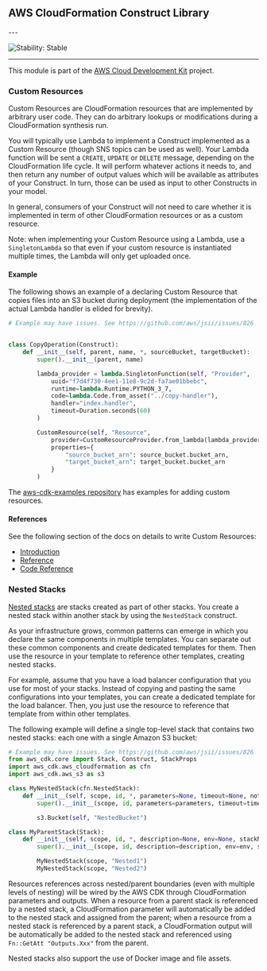 ## AWS CloudFormation Construct Library

<html></html>---


![Stability: Stable](https://img.shields.io/badge/stability-Stable-success.svg?style=for-the-badge)

---
<html></html>

This module is part of the [AWS Cloud Development Kit](https://github.com/aws/aws-cdk) project.

### Custom Resources

Custom Resources are CloudFormation resources that are implemented by
arbitrary user code. They can do arbitrary lookups or modifications
during a CloudFormation synthesis run.

You will typically use Lambda to implement a Construct implemented as a
Custom Resource (though SNS topics can be used as well). Your Lambda function
will be sent a `CREATE`, `UPDATE` or `DELETE` message, depending on the
CloudFormation life cycle. It will perform whatever actions it needs to, and
then return any number of output values which will be available as attributes
of your Construct. In turn, those can be used as input to other Constructs in
your model.

In general, consumers of your Construct will not need to care whether
it is implemented in term of other CloudFormation resources or as a
custom resource.

Note: when implementing your Custom Resource using a Lambda, use
a `SingletonLambda` so that even if your custom resource is instantiated
multiple times, the Lambda will only get uploaded once.

#### Example

The following shows an example of a declaring Custom Resource that copies
files into an S3 bucket during deployment (the implementation of the actual
Lambda handler is elided for brevity).

```python
# Example may have issues. See https://github.com/aws/jsii/issues/826


class CopyOperation(Construct):
    def __init__(self, parent, name, *, sourceBucket, targetBucket):
        super().__init__(parent, name)

        lambda_provider = lambda.SingletonFunction(self, "Provider",
            uuid="f7d4f730-4ee1-11e8-9c2d-fa7ae01bbebc",
            runtime=lambda.Runtime.PYTHON_3_7,
            code=lambda.Code.from_asset("../copy-handler"),
            handler="index.handler",
            timeout=Duration.seconds(60)
        )

        CustomResource(self, "Resource",
            provider=CustomResourceProvider.from_lambda(lambda_provider),
            properties={
                "source_bucket_arn": source_bucket.bucket_arn,
                "target_bucket_arn": target_bucket.bucket_arn
            }
        )
```

The [aws-cdk-examples repository](https://github.com/aws-samples/aws-cdk-examples) has
examples for adding custom resources.

#### References

See the following section of the docs on details to write Custom Resources:

* [Introduction](https://docs.aws.amazon.com/AWSCloudFormation/latest/UserGuide/template-custom-resources.html)
* [Reference](https://docs.aws.amazon.com/AWSCloudFormation/latest/UserGuide/crpg-ref.html)
* [Code Reference](https://docs.aws.amazon.com/AWSCloudFormation/latest/UserGuide/aws-properties-lambda-function-code.html)

### Nested Stacks

[Nested stacks](https://docs.aws.amazon.com/AWSCloudFormation/latest/UserGuide/using-cfn-nested-stacks.html) are stacks created as part of other stacks. You create a nested stack within another stack by using the `NestedStack` construct.

As your infrastructure grows, common patterns can emerge in which you declare the same components in multiple templates. You can separate out these common components and create dedicated templates for them. Then use the resource in your template to reference other templates, creating nested stacks.

For example, assume that you have a load balancer configuration that you use for most of your stacks. Instead of copying and pasting the same configurations into your templates, you can create a dedicated template for the load balancer. Then, you just use the resource to reference that template from within other templates.

The following example will define a single top-level stack that contains two nested stacks: each one with a single Amazon S3 bucket:

```python
# Example may have issues. See https://github.com/aws/jsii/issues/826
from aws_cdk.core import Stack, Construct, StackProps
import aws_cdk.aws_cloudformation as cfn
import aws_cdk.aws_s3 as s3

class MyNestedStack(cfn.NestedStack):
    def __init__(self, scope, id, *, parameters=None, timeout=None, notifications=None):
        super().__init__(scope, id, parameters=parameters, timeout=timeout, notifications=notifications)

        s3.Bucket(self, "NestedBucket")

class MyParentStack(Stack):
    def __init__(self, scope, id, *, description=None, env=None, stackName=None, tags=None):
        super().__init__(scope, id, description=description, env=env, stackName=stackName, tags=tags)

        MyNestedStack(scope, "Nested1")
        MyNestedStack(scope, "Nested2")
```

Resources references across nested/parent boundaries (even with multiple levels of nesting) will be wired by the AWS CDK
through CloudFormation parameters and outputs. When a resource from a parent stack is referenced by a nested stack,
a CloudFormation parameter will automatically be added to the nested stack and assigned from the parent; when a resource
from a nested stack is referenced by a parent stack, a CloudFormation output will be automatically be added to the
nested stack and referenced using `Fn::GetAtt "Outputs.Xxx"` from the parent.

Nested stacks also support the use of Docker image and file assets.
